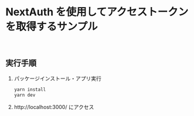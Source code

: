# NextAuth を使用してアクセストークンを取得するサンプル

<br />

## 実行手順

1. パッケージインストール・アプリ実行
   ```bash
   yarn install
   yarn dev
   ```
1. http://localhost:3000/ にアクセス
